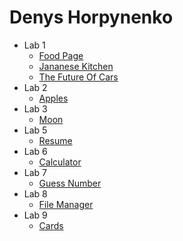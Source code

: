 
# Denys Horpynenko
- Lab 1
   - [Food Page](https://dengorp007.github.io/lab_01/food-page/food-page1.html)
   - [Jananese Kitchen](https://dengorp007.github.io/lab_01/japanese_kitchen/japanese-kitchen1.html)
   - [The Future Of Cars](https://dengorp007.github.io/lab_01/the-future-of-cars/the-future-of-cars1.html)
- Lab 2
   -  [Apples](https://dengorp007.github.io/lab_02/black&white.html)
-  Lab 3
   -  [Moon](https://dengorp007.github.io/lab_03/index1.html)
-  Lab 5
   -  [Resume](https://dengorp007.github.io/lab_05/resume.html)
-  Lab 6
   -  [Calculator](https://dengorp007.github.io/lab_06/calculator.html)
-  Lab 7
   -  [Guess Number](https://dengorp007.github.io/lab_07/index777.html)
-  Lab 8
   -  [File Manager](https://dengorp007.github.iolab_08/file-manager.html)
-  Lab 9
   -  [Cards](lab_09/memory-game.html)
